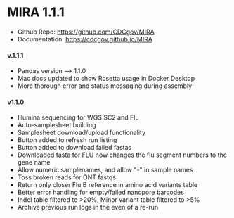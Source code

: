 
# MIRA 1.1.1
* Github Repo: https://github.com/CDCgov/MIRA
* Documentation: https://cdcgov.github.io/MIRA

  
#### v.1.1.1
- Pandas version --> 1.1.0
- Mac docs updated to show Rosetta usage in Docker Desktop
- More thorough error and status messaging during assembly

#### v1.1.0
- Illumina sequencing for WGS SC2 and Flu
- Auto-samplesheet building
- Samplesheet download/upload functionality
- Button added to refresh run listing
- Button added to download failed fastas
- Downloaded fasta for FLU now changes the flu segment numbers to the gene name
- Allow numeric samplenames, and allow "-" in sample names
- Toss broken reads for ONT fastqs
- Return only closer Flu B reference in amino acid variants table
- Better error handling for empty/failed nanopore barcodes
- Indel table filtered to >20%, Minor variant table filtered to >5%
- Archive previous run logs in the even of a re-run

